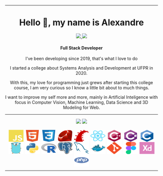 
<div align="center">
    <img src="https://user-images.githubusercontent.com/70382532/138322189-2db8df52-9dcb-40a0-88a8-c365466bd33d.gif" alt="">
<hr>
    <h1>Hello 👋, my name is Alexandre</h1>
    <a target="_blank" href="https://www.linkedin.com/in/alexandre-diano-975a55189/"><img src="https://img.shields.io/badge/linkedin-%230077B5.svg?&style=for-the-badge&logo=linkedin&logoColor=white" /> </a> <a href="mailto:alexandredianosouza3@gmail.com"> <img src="https://img.shields.io/badge/Gmail-D14836?style=for-the-badge&logo=gmail&logoColor=white"></a>
    <h4>
        Full Stack Developer
    </h4>
    <p>I've been developing since 2019, that's what I love to do</p>
    <p>I started a college about Systems Analysis and Development at UFPR in 2020.</p>
    <p>With this, my love for programming just grews after starting this college course, I am very curious so I know a little bit about to much things.</p>
    <p>I want to improve my self more and more, mainly in Artificial Inteligence with focus in Computer Vision, Machine Learning, Data Science and 3D Modeling for Web.</p>
<hr>
    
<div>
  <img height="160em" src="https://github-readme-stats.vercel.app/api?username=alexandrediano&show_icons=true&theme=solarized&include_all_commits=true&count_private=true"/>
  <img height="160em" src="https://github-readme-stats.vercel.app/api/top-langs/?username=alexandrediano&layout=compact&langs_count=8&theme=solarized"/>
</div
### Languages and Technologies:
<br>
<div style="display: inline_block"><br>
  <img align="center" alt="Diano-JS" height="40" width="50" src="https://raw.githubusercontent.com/devicons/devicon/master/icons/javascript/javascript-plain.svg">
  <img align="center" alt="Diano-HTML" height="40" width="50" src="https://raw.githubusercontent.com/devicons/devicon/master/icons/html5/html5-original.svg">
  <img align="center" alt="Diano-CSS" height="40" width="50" src="https://raw.githubusercontent.com/devicons/devicon/master/icons/css3/css3-original.svg">
  <img align="center" alt="Diano-RUBY" height="40" width="50" src="https://raw.githubusercontent.com/devicons/devicon/master/icons/ruby/ruby-original.svg">
  <img align="center" alt="Diano-RAILS" height="40"  width="50" src="https://raw.githubusercontent.com/devicons/devicon/master/icons/rails/rails-plain.svg">
  <img align="center" alt="Diano-REACT" height="40" width="50" src="https://raw.githubusercontent.com/devicons/devicon/master/icons/react/react-original.svg">
  <img align="center" alt="Diano-CSHARP" height="40"  width="50" src="https://raw.githubusercontent.com/devicons/devicon/master/icons/cplusplus/cplusplus-original.svg">
  <img align="center" alt="Diano-CSHARP" height="40"  width="50" src="https://raw.githubusercontent.com/devicons/devicon/master/icons/csharp/csharp-original.svg">
  <img align="center" alt="Diano-C" height="40" width="50" src="https://raw.githubusercontent.com/devicons/devicon/master/icons/c/c-original.svg">
  <img align="center" alt="Diano-GO" height="40" width="50" src="https://raw.githubusercontent.com/devicons/devicon/master/icons/go/go-original.svg">
  <img align="center" alt="Diano-PYTHON" height="40" width="50" src="https://raw.githubusercontent.com/devicons/devicon/master/icons/python/python-original.svg">  
  <img align="center" alt="Diano-R" height="40" width="50" src="https://raw.githubusercontent.com/devicons/devicon/master/icons/r/r-original.svg"> 
  <img align="center" alt="Diano-POSTGRESQL" height="40" width="50" src="https://raw.githubusercontent.com/devicons/devicon/master/icons/postgresql/postgresql-original.svg">  
  <img align="center" alt="Diano-MYSQL" height="40" width="50" src="https://raw.githubusercontent.com/devicons/devicon/master/icons/mysql/mysql-original.svg">  
  <img align="center" alt="Diano-DOCKER" height="40" width="50" src="https://raw.githubusercontent.com/devicons/devicon/master/icons/docker/docker-original.svg">  
  <img align="center" alt="Diano-GIT" height="40" width="50" src="https://raw.githubusercontent.com/devicons/devicon/master/icons/git/git-original.svg">  
  <img align="center" alt="Diano-FIGMA" height="40" width="50" src="https://raw.githubusercontent.com/devicons/devicon/master/icons/figma/figma-original.svg">  
  <img align="center" alt="Diano-XD" height="40" width="50" src="https://raw.githubusercontent.com/devicons/devicon/master/icons/xd/xd-plain.svg">  
  <img align="center" alt="Diano-PHP" height="40" width="50" src="https://raw.githubusercontent.com/devicons/devicon/master/icons/php/php-plain.svg">  
</div>
<hr>
</div>
